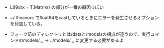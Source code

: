 * L99のx = T.Matrix() の部分が一番の原因っぽい

* ~/.theanorc でfloat64をcastしているときにエラーを発生させるオプションを付加している。

* フォーク前のディレクトリとは/dataと/modelsの構成が違うので、実行コマンドのmodels/,,, => ../models/,,,  に変更する必要があるよ
